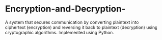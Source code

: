 # Encryption-and-Decryption-
A system that secures communication by converting plaintext into ciphertext (encryption) and reversing it back to plaintext (decryption) using cryptographic algorithms. Implemented using Python.
